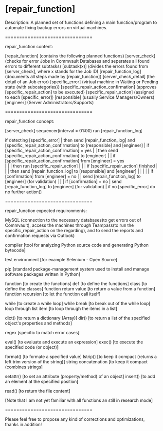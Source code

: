 # [repair_function]

Description: A planned set of functions defining a main function/program to automate fixing backup errors on virtual machines.


===============================

repair_function content:

[repair_function] (contains the following planned functions)
	[server_check] (checks for error Jobs in Commvault Databases and seperates all found errors to different subtasks)
	[subtask(x)] (divides the errors found from [server_check], where x stands for the Job ID)
	[repair_function_log] (documents all steps made by [repair_function])
	[server_check_detail] (the detail of an Job error)
	[specific_error] (virtual machine in Waiting or Pending state {with subcategories})
	[specific_repair_action_confirmation] (approves [specific_repair_action] to be executed)
	[specific_repair_action] (assigned to each [specific_error])
	[responsible] (usually Service Managers/Owners)
	[engineer] (Server Administrators/Supports)

===============================

repair_function concept:

[server_check] sequencer(interval = 01:00)
	run [repair_function_log]

if detecting [specific_error] 
|	then send [repair_function_log] and [specific_repair_action_confirmation] to [responsible] and [engineer]
|		if [specific_repair_action_confirmation] = yes
|		|	then send [specific_repair_action_confirmation] to [engineer]
|		|		if [specific_repair_action_confirmation] from [engineer] = yes	
|		|		|	then run [specific_repair_action]
|		|		|		if [specific_repair_action] finished
|		|		|       then send [repair_function_log] to [responsible] and [engineer]
|		|		|
|		|		if [confirmation] from [engineer] = no
|		|	send [repair_function_log] to [engineer] (for validation)
|		|
|		if [confirmation] = no 
|			send [repair_function_log] to [engineer] (for validation)
|
if no [specific_error] do no further action()			


===============================

repair_function expected requironments:

MySQL (connection to the necessary databases(to get errors out of Commvault), 
access the machines through Teampass(to run the specific_repair_action on the regarding), 
and to send the reports and confirmation requests via Outlook)

compiler			              [tool for analyzing Python source code and generating Python bytecode]

test environment		        [for example Selenium - Open Source]

pip		                    	[standard package-management system used to install and manage software packages written in Python]

function			              [to create the functions]
def			                    [to define the functions]
class 		  	              [to define the classes]
function return value	      [to return a value from a function]
function recursion		      [to let the function call itself]

while			                  [to create a while loop]
while break		              [to break out of the while loop]
loop through list item	    [to loop through the items in a list]

dict() 		                	[to return a dictionary (Array)]
dir()		                   	[to return a list of the specified object's properties and methods]

regex	                  		[specific to match error cases]

eval()			                [to evaluate and execute an expression]
exec()			                [to execute the specified code (or object)]

format()			              [to formate a specified value]
lstrip()			              [to keep it compact (returns a left trim version of the string)]
string concatenation       	[to keep it compact (combines strings]

setattr()			              [to set an attribute (property/method) of an object]
insert()			              [to add an element at the specified position]

read()		                	[to return the file content]


[Note that I am not yet familiar with all functions an still in research mode]


===============================

Please feel free to propose any kind of corrections and optimizations, thanks in addition!


